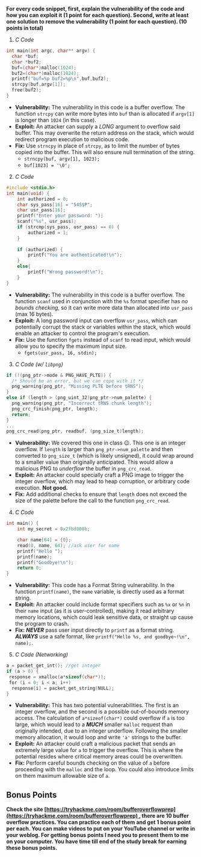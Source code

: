 **For every code snippet, first, explain the vulnerability of the code and how you can exploit it (1 point for each question). Second, write at least one solution to remove the vulnerability (1 point for each question). (10 points in total)**

1. *C Code*
```C
int main(int argc, char** argv) {  
  char *buf;  
  char *buf2;  
  buf=(char*)malloc(1024);  
  buf2=(char*)malloc(1024);  
  printf("buf=%p buf2=%p\n",buf,buf2);  
  strcpy(buf,argv[1]);  
  free(buf2);  
}
```
- **Vulnerability:** The vulnerability in this code is a buffer overflow. The function `strcpy` can write more bytes into `buf` than is allocated if `argv[1]` is longer than `1024` (in this case).
- **Exploit:** An attacker can supply a *LONG* argument to overflow said buffer. This may overwrite the return address on the stack, which would redirect program execution to malicious code.
- **Fix:** Use `strncpy` in place of `strcpy`, as to limit the number of bytes copied into the buffer. This will also ensure null termination of the string.
	- `strncpy(buf, argv[1], 1023);`
	- `buf[1023] = '\0';`
2. *C Code*
```C
#include <stdio.h>  
int main(void) {        
	int authorized = 0;  
    char sys_pass[16] = "54S$P";  
    char usr_pass[16];      
    printf("Enter your password: ");  
    scanf("%s", usr_pass);        
    if (strcmp(sys_pass, usr_pass) == 0) {  
        authorized = 1;  
    }    
    
    if (authorized) {  
        printf("You are authenticated!\n");  
    }  
    else{  
        printf("Wrong password!\n");  
    }  
}
```
- **Vulnerability:** The vulnerability in this code is a buffer overflow. The function `scanf` used in conjunction with the `%s` format specifier has *no bounds checking*, so it can write more data than allocated into `usr_pass` (max 16 bytes). 
- **Exploit:** A long password input can overflow `usr_pass`, which can potentially corrupt the stack or variables within the stack, which would enable an attacker to control the program's execution.
- **Fix:** Use the function `fgets` instead of `scanf` to read input, which would allow you to specify the maximum input size.
	- `fgets(usr_pass, 16, stdin);`
3. *C Code (w/ `libpng`)*
```C
if (!(png_ptr->mode & PNG_HAVE_PLTE)) {
  /* Should be an error, but we can cope with it */
  png_warning(png_ptr, "Missing PLTE before tRNS");
}
else if (length > (png_uint_32)png_ptr->num_palette) {
  png_warning(png_ptr, "Incorrect tRNS chunk length");
  png_crc_finish(png_ptr, length);
  return;
}
...
png_crc_read(png_ptr, readbuf, (png_size_t)length);  
```
- **Vulnerability:** We covered this one in class 😉. This one is an integer overflow. If `length` is larger than `png_ptr->num_palette` and then converted to `png_size_t` (which is likely unsigned), it could wrap around to a smaller value than originally anticipated. This would allow a malicious PNG to *underflow* the buffer in `png_crc_read`.
- **Exploit:** An attacker could specially craft a PNG image to trigger the integer overflow, which may lead to heap corruption, or arbitrary code execution. **Not good.**
- **Fix:** Add additional checks to ensure that `length` does not exceed the size of the palette before the call to the function `png_crc_read`.
4. *C Code*
```C
int main() {
    int my_secret = 0x2fbd000b;

    char name[64] = {0};
    read(0, name, 64); //ask user for name
    printf("Hello ");
    printf(name);
    printf("Goodbye!\n");
    return 0;
}
```
- **Vulnerability:** This code has a Format String vulnerability. In the function `printf(name)`, the `name` variable, is directly used as a format string.
- **Exploit:** An attacker could include format specifiers such as `%x` or `%n` in their `name` input (as it is user-controlled), making it read arbitrary memory locations, which could leak sensitive data, or straight up cause the program to crash.
- **Fix:** ***NEVER*** pass user input directly to `printf` as a format string. ***ALWAYS*** use a safe format, like `printf("Hello %s, and goodbye~!\n", name);`.
5. *C Code (Networking)*
```C
a = packet_get_int(); //get integer
if (a > 0) {
 response = xmalloc(a*sizeof(char*));
 for (i = 0; i < a; i++)
  response[i] = packet_get_string(NULL);
}
```
- **Vulnerability:** This has two potential vulnerabilities. The first is an integer overflow, and the second is a possible out-of-bounds memory access. The calculation of `a*sizeof(char*)` could overflow if `a` is too large, which would lead to a ***MUCH*** smaller `malloc` request than originally intended, due to an integer underflow. Following the smaller memory allocation, it would loop and write `'a'` strings to the buffer.
- **Exploit:** An attacker could craft a malicious packet that sends an extremely large value for `a` to trigger the overflow. This is where the potential resides where critical memory areas could be overwritten. 
- **Fix:** Perform careful bounds checking on the value of `a` before proceeding with the `malloc` and the loop. You could also introduce limits on them maximum allowable size of `a`.

## Bonus Points
**Check the site [https://tryhackme.com/room/bufferoverflowprep](https://tryhackme.com/room/bufferoverflowprep) , there are 10 buffer overflow practices. You can practice each of them and get 1 bonus point per each. You can make videos to put on your YouTube channel or write in your weblog. For getting bonus points I need you to present them to me on your computer. You have time till end of the study break for earning these bonus points.**
